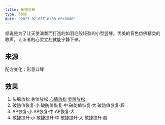 ```yaml
---
title: 乐园竖琴
type: book
date: '2023-02-03T10:08:00+0800'
---
```


据说是为了让天使演奏而打造的如羽毛般轻盈的小型竖琴。优美的音色仿佛精灵的歌声，让听者的心灵立刻就能宁静下来。

## 来源

配方变化：形意口琴

## 效果

1. 头脑放松 身体放松 [心情放松](/docs/效果/心情放松) [灵魂放松](/docs/效果/灵魂放松)
2. 破防值恢复·小 破防值恢复·中 破防值恢复·大 破防值恢复·超
3. AP恢复·小 AP恢复·中 AP恢复·大
4. 敏捷提升·小 敏捷提升·中 敏捷提升·大 敏捷提升·超